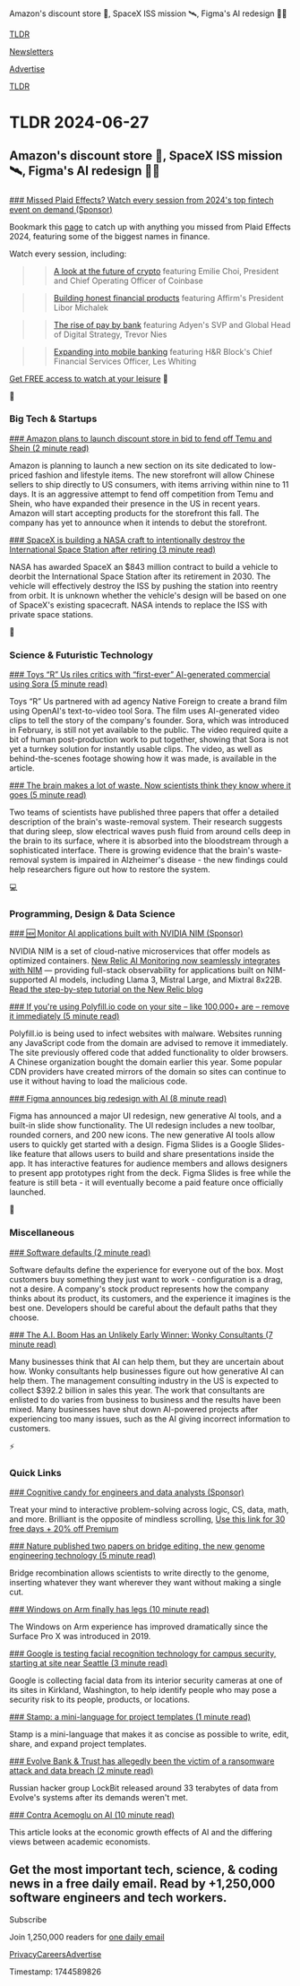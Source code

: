 Amazon's discount store 🏪, SpaceX ISS mission 🛰️, Figma's AI redesign 🧑‍🎨

[TLDR](/)

[Newsletters](/newsletters)

[Advertise](https://advertise.tldr.tech/)

[TLDR](/)

# TLDR 2024-06-27

## Amazon's discount store 🏪, SpaceX ISS mission 🛰️, Figma's AI redesign 🧑‍🎨

### 

[### Missed Plaid Effects? Watch every session from 2024's top fintech event on demand (Sponsor)](https://plaid.com/watch-effects-2024/?utm_source=TLDR&amp;utm_medium=PaidNewsletter&amp;utm_campaign=TLDR_Paid_Newsletter_Ad_Buy&amp;utm_content=Post_Effects)

Bookmark this [page](https://plaid.com/watch-effects-2024/?utm_source=TLDR&utm_medium=PaidNewsletter&utm_campaign=TLDR_Paid_Newsletter_Ad_Buy&utm_content=Post_Effects) to catch up with anything you missed from Plaid Effects 2024, featuring some of the biggest names in finance.

Watch every session, including:

>> [A look at the future of crypto](https://plaid.com/watch-effects-2024/?utm_source=TLDR&utm_medium=PaidNewsletter&utm_campaign=TLDR_Paid_Newsletter_Ad_Buy&utm_content=Post_Effects) featuring Emilie Choi, President and Chief Operating Officer of Coinbase

>> [Building honest financial products](https://plaid.com/watch-effects-2024/?utm_source=TLDR&utm_medium=PaidNewsletter&utm_campaign=TLDR_Paid_Newsletter_Ad_Buy&utm_content=Post_Effects) featuring Affirm's President Libor Michalek

>> [The rise of pay by bank](https://plaid.com/watch-effects-2024/?utm_source=TLDR&utm_medium=PaidNewsletter&utm_campaign=TLDR_Paid_Newsletter_Ad_Buy&utm_content=Post_Effects) featuring Adyen's SVP and Global Head of Digital Strategy, Trevor Nies

>> [Expanding into mobile banking](https://plaid.com/watch-effects-2024/?utm_source=TLDR&utm_medium=PaidNewsletter&utm_campaign=TLDR_Paid_Newsletter_Ad_Buy&utm_content=Post_Effects) featuring H&R Block's Chief Financial Services Officer, Les Whiting

[Get FREE access to watch at your leisure](https://plaid.com/watch-effects-2024/?utm_source=TLDR&utm_medium=PaidNewsletter&utm_campaign=TLDR_Paid_Newsletter_Ad_Buy&utm_content=Post_Effects) 👀

📱

### Big Tech & Startups

[### Amazon plans to launch discount store in bid to fend off Temu and Shein (2 minute read)](https://www.cnbc.com/2024/06/26/amazon-plans-discount-store-in-bid-to-fend-off-temu-and-shein.html?utm_source=tldrnewsletter)

Amazon is planning to launch a new section on its site dedicated to low-priced fashion and lifestyle items. The new storefront will allow Chinese sellers to ship directly to US consumers, with items arriving within nine to 11 days. It is an aggressive attempt to fend off competition from Temu and Shein, who have expanded their presence in the US in recent years. Amazon will start accepting products for the storefront this fall. The company has yet to announce when it intends to debut the storefront.

[### SpaceX is building a NASA craft to intentionally destroy the International Space Station after retiring (3 minute read)](https://www.cnbc.com/2024/06/26/spacex-wins-nasa-contract-for-iss-reentry-destruction.html?utm_source=tldrnewsletter)

NASA has awarded SpaceX an $843 million contract to build a vehicle to deorbit the International Space Station after its retirement in 2030. The vehicle will effectively destroy the ISS by pushing the station into reentry from orbit. It is unknown whether the vehicle's design will be based on one of SpaceX's existing spacecraft. NASA intends to replace the ISS with private space stations.

🚀

### Science & Futuristic Technology

[### Toys “R” Us riles critics with “first-ever” AI-generated commercial using Sora (5 minute read)](https://arstechnica.com/information-technology/2024/06/toys-r-us-riles-critics-with-first-ever-ai-generated-commercial-using-sora/?utm_source=tldrnewsletter)

Toys “R” Us partnered with ad agency Native Foreign to create a brand film using OpenAI's text-to-video tool Sora. The film uses AI-generated video clips to tell the story of the company's founder. Sora, which was introduced in February, is still not yet available to the public. The video required quite a bit of human post-production work to put together, showing that Sora is not yet a turnkey solution for instantly usable clips. The video, as well as behind-the-scenes footage showing how it was made, is available in the article.

[### The brain makes a lot of waste. Now scientists think they know where it goes (5 minute read)](https://www.npr.org/sections/shots-health-news/2024/06/26/g-s1-6177/brain-waste-removal-system-amyloid-alzheimer-toxins?utm_source=tldrnewsletter)

Two teams of scientists have published three papers that offer a detailed description of the brain's waste-removal system. Their research suggests that during sleep, slow electrical waves push fluid from around cells deep in the brain to its surface, where it is absorbed into the bloodstream through a sophisticated interface. There is growing evidence that the brain's waste-removal system is impaired in Alzheimer's disease - the new findings could help researchers figure out how to restore the system.

💻

### Programming, Design & Data Science

[### 🆕 Monitor AI applications built with NVIDIA NIM (Sponsor)](https://newrelic.com/blog/how-to-relic/ai-monitoring-for-nvidia-nim?utm_source=tldr&amp;utm_medium=community&amp;utm_campaign=global-fy25-q1-ai-monitoring-for-nvidia-nim)

NVIDIA NIM is a set of cloud-native microservices that offer models as optimized containers. [New Relic AI Monitoring now seamlessly integrates with NIM](https://newrelic.com/platform/ai-monitoring?utm_source=tldr&utm_medium=community&utm_campaign=global-fy25-q1-ai-monitoring) — providing full-stack observability for applications built on NIM-supported AI models, including Llama 3, Mistral Large, and Mixtral 8x22B. [Read the step-by-step tutorial on the New Relic blog](https://newrelic.com/blog/how-to-relic/ai-monitoring-for-nvidia-nim?utm_source=tldr&utm_medium=community&utm_campaign=global-fy25-q1-ai-monitoring-for-nvidia-nim)

[### If you're using Polyfill.io code on your site – like 100,000+ are – remove it immediately (5 minute read)](https://www.theregister.com/2024/06/25/polyfillio_china_crisis/?utm_source=tldrnewsletter)

Polyfill.io is being used to infect websites with malware. Websites running any JavaScript code from the domain are advised to remove it immediately. The site previously offered code that added functionality to older browsers. A Chinese organization bought the domain earlier this year. Some popular CDN providers have created mirrors of the domain so sites can continue to use it without having to load the malicious code.

[### Figma announces big redesign with AI (8 minute read)](https://www.theverge.com/2024/6/26/24183730/figma-ai-tools-app-redesign-slides?utm_source=tldrnewsletter)

Figma has announced a major UI redesign, new generative AI tools, and a built-in slide show functionality. The UI redesign includes a new toolbar, rounded corners, and 200 new icons. The new generative AI tools allow users to quickly get started with a design. Figma Slides is a Google Slides-like feature that allows users to build and share presentations inside the app. It has interactive features for audience members and allows designers to present app prototypes right from the deck. Figma Slides is free while the feature is still beta - it will eventually become a paid feature once officially launched.

🎁

### Miscellaneous

[### Software defaults (2 minute read)](https://world.hey.com/jason/software-defaults-15955a8e?utm_source=tldrnewsletter)

Software defaults define the experience for everyone out of the box. Most customers buy something they just want to work - configuration is a drag, not a desire. A company's stock product represents how the company thinks about its product, its customers, and the experience it imagines is the best one. Developers should be careful about the default paths that they choose.

[### The A.I. Boom Has an Unlikely Early Winner: Wonky Consultants (7 minute read)](https://www.nytimes.com/2024/06/26/technology/ai-consultants.html?unlocked_article_code=1.200._ADp.ZR_fZkNud6nj&amp;smid=url-share&amp;utm_source=tldrnewsletter)

Many businesses think that AI can help them, but they are uncertain about how. Wonky consultants help businesses figure out how generative AI can help them. The management consulting industry in the US is expected to collect $392.2 billion in sales this year. The work that consultants are enlisted to do varies from business to business and the results have been mixed. Many businesses have shut down AI-powered projects after experiencing too many issues, such as the AI giving incorrect information to customers.

⚡

### Quick Links

[### Cognitive candy for engineers and data analysts (Sponsor)](https://brilliant.org/tldrtech/?utm_source=tldrnewsletter)

Treat your mind to interactive problem-solving across logic, CS, data, math, and more. Brilliant is the opposite of mindless scrolling, [Use this link for 30 free days + 20% off Premium](https://brilliant.org/tldrtech/)

[### Nature published two papers on bridge editing, the new genome engineering technology (5 minute read)](https://threadreaderapp.com/thread/1805996143228375263.html?utm_source=tldrnewsletter)

Bridge recombination allows scientists to write directly to the genome, inserting whatever they want wherever they want without making a single cut.

[### Windows on Arm finally has legs (10 minute read)](https://www.theverge.com/2024/6/26/24186432/microsoft-windows-on-arm-qualcomm-copilot-plus-pcs-prism-emulator?utm_source=tldrnewsletter)

The Windows on Arm experience has improved dramatically since the Surface Pro X was introduced in 2019.

[### Google is testing facial recognition technology for campus security, starting at site near Seattle (3 minute read)](https://www.cnbc.com/2024/06/26/google-testing-facial-recognition-technology-for-security-near-seattle.html?utm_source=tldrnewsletter)

Google is collecting facial data from its interior security cameras at one of its sites in Kirkland, Washington, to help identify people who may pose a security risk to its people, products, or locations.

[### Stamp: a mini-language for project templates (1 minute read)](https://scroll.pub/blog/stamp.html?utm_source=tldrnewsletter)

Stamp is a mini-language that makes it as concise as possible to write, edit, share, and expand project templates.

[### Evolve Bank & Trust has allegedly been the victim of a ransomware attack and data breach (2 minute read)](https://threadreaderapp.com/thread/1805913148660084932.html?utm_source=tldrnewsletter)

Russian hacker group LockBit released around 33 terabytes of data from Evolve's systems after its demands weren't met.

[### Contra Acemoglu on AI (10 minute read)](https://www.maximum-progress.com/p/contra-acemoglu-on-ai?utm_source=tldrnewsletter)

This article looks at the economic growth effects of AI and the differing views between academic economists.

## Get the most important tech, science, & coding news in a free daily email. Read by +1,250,000 software engineers and tech workers.

Subscribe

Join 1,250,000 readers for [one daily email](/api/latest/tech)

[Privacy](/privacy)[Careers](https://jobs.ashbyhq.com/tldr.tech)[Advertise](/tech/advertise)

Timestamp: 1744589826